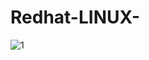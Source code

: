 # Redhat-LINUX-
![1](https://www.redhat.com/themes/custom/rhdc/img/red-hat-social-share.jpg)
<html></br></html>
